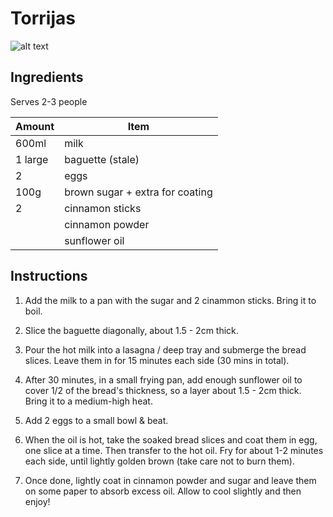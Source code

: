# Torrijas

![alt text](torrijas.png "Torrijas")

## Ingredients

Serves 2-3 people

| Amount  | Item                            |
| ------- | ------------------------------- |
| 600ml   | milk                            |
| 1 large | baguette (stale)                |
| 2       | eggs                            |
| 100g    | brown sugar + extra for coating |
| 2       | cinnamon sticks                 |
|         | cinnamon powder                 |
|         | sunflower oil                   |

## Instructions

1. Add the milk to a pan with the sugar and 2 cinammon sticks. Bring it to boil.

2. Slice the baguette diagonally, about 1.5 - 2cm thick.

3. Pour the hot milk into a lasagna / deep tray and submerge the bread slices. Leave them in for 15 minutes each side (30 mins in total).

4. After 30 minutes, in a small frying pan, add enough sunflower oil to cover 1/2 of the bread's thickness, so a layer about 1.5 - 2cm thick. Bring it to a medium-high heat.

5. Add 2 eggs to a small bowl & beat.

6. When the oil is hot, take the soaked bread slices and coat them in egg, one slice at a time. Then transfer to the hot oil. Fry for about 1-2 minutes each side, until lightly golden brown (take care not to burn them).

7. Once done, lightly coat in cinnamon powder and sugar and leave them on some paper to absorb excess oil. Allow to cool slightly and then enjoy!
